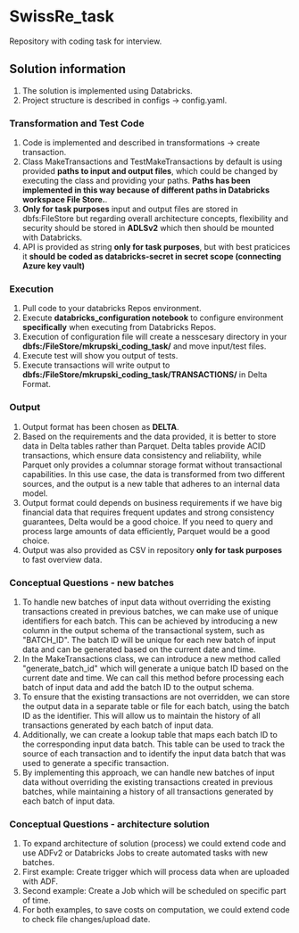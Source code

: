 # SwissRe_task
Repository with coding task for interview.

## Solution information
1. The solution is implemented using Databricks.
2. Project structure is described in configs -> config.yaml.

### Transformation and Test Code 
1. Code is implemented and described in transformations -> create transaction.
2. Class MakeTransactions and TestMakeTransactions by default is using provided **paths to input and output files**, which could be changed by executing the class and providing your paths. **Paths has been implemented in this way because of different paths in Databricks workspace File Store.**.
3. **Only for task purposes** input and output files are stored in dbfs:FileStore but regarding overall architecture concepts, flexibility and security should be stored in **ADLSv2** which then should be mounted with Databricks.
4. API is provided as string **only for task purposes**, but with best praticices it **should be coded as databricks-secret in secret scope (connecting Azure key vault)**

### Execution 
1. Pull code to your databricks Repos environment. 
2. Execute **databricks_configuration notebook** to configure environment **specifically** when executing from Databricks Repos.
3. Execution of configuration file will create a nesscesary directory in your **dbfs:/FileStore/mkrupski_coding_task/** and move input/test files.
4. Execute test will show you output of tests.
5. Execute transactions will write output to **dbfs:/FileStore/mkrupski_coding_task/TRANSACTIONS/** in Delta Format.

### Output
1. Output format has been chosen as **DELTA**.
2. Based on the requirements and the data provided, it is better to store data in Delta tables rather than Parquet. Delta tables provide ACID transactions, which ensure data consistency and reliability, while Parquet only provides a columnar storage format without transactional capabilities. In this use case, the data is transformed from two different sources, and the output is a new table that adheres to an internal data model.
3. Output format could depends on business requirements if we have big financial data that requires frequent updates and strong consistency guarantees, Delta would be a good choice. If you need to query and process large amounts of data efficiently, Parquet would be a good choice.
4. Output was also provided as CSV in repository **only for task purposes** to fast overview data.

### Conceptual Questions - new batches
1. To handle new batches of input data without overriding the existing transactions created in previous batches, we can make use of unique identifiers for each batch. This can be achieved by introducing a new column in the output schema of the transactional system, such as "BATCH_ID". The batch ID will be unique for each new batch of input data and can be generated based on the current date and time.
2. In the MakeTransactions class, we can introduce a new method called "generate_batch_id" which will generate a unique batch ID based on the current date and time. We can call this method before processing each batch of input data and add the batch ID to the output schema.
3. To ensure that the existing transactions are not overridden, we can store the output data in a separate table or file for each batch, using the batch ID as the identifier. This will allow us to maintain the history of all transactions generated by each batch of input data.
4. Additionally, we can create a lookup table that maps each batch ID to the corresponding input data batch. This table can be used to track the source of each transaction and to identify the input data batch that was used to generate a specific transaction.
5. By implementing this approach, we can handle new batches of input data without overriding the existing transactions created in previous batches, while maintaining a history of all transactions generated by each batch of input data.

### Conceptual Questions - architecture solution
1. To expand architecture of solution (process) we could extend code and use ADFv2 or Databricks Jobs to create automated tasks with new batches. 
2. First example: Create trigger which will process data when are uploaded with ADF.
3. Second example: Create a Job which will be scheduled on specific part of time.
4. For both examples, to save costs on computation, we could extend code to check file changes/upload date.